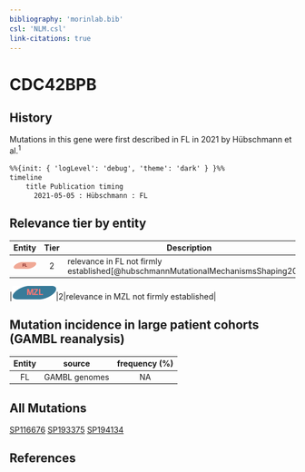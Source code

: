 ```yaml
---
bibliography: 'morinlab.bib'
csl: 'NLM.csl'
link-citations: true
---
```

# CDC42BPB

## History
Mutations in this gene were first described in FL in 2021 by Hübschmann et al.<sup>1</sup>

```mermaid
%%{init: { 'logLevel': 'debug', 'theme': 'dark' } }%%
timeline
    title Publication timing
      2021-05-05 : Hübschmann : FL
```

## Relevance tier by entity

|Entity|Tier|Description                           |
|:------:|:----:|--------------------------------------|
|![FL](images/icons/FL_tier2.png)    |2   |relevance in FL not firmly established[@hubschmannMutationalMechanismsShaping2021]|

|![MZL](images/icons/MZL_tier2.png)|2|relevance in MZL not firmly established|
## Mutation incidence in large patient cohorts (GAMBL reanalysis)

|Entity|source       |frequency (%)|
|:------:|:-------------:|:-------------:|
|FL    |GAMBL genomes|NA           |

## All Mutations

[SP116676](https://www.bcgsc.ca/downloads/morinlab/GAMBL/MALY/SP116676.html)
[SP193375](https://www.bcgsc.ca/downloads/morinlab/GAMBL/MALY/SP193375.html)
[SP194134](https://www.bcgsc.ca/downloads/morinlab/GAMBL/MALY/SP194134.html)


## References



<!-- ORIGIN: hubschmannMutationalMechanismsShaping2021b -->
<!-- FL: hubschmannMutationalMechanismsShaping2021b -->
